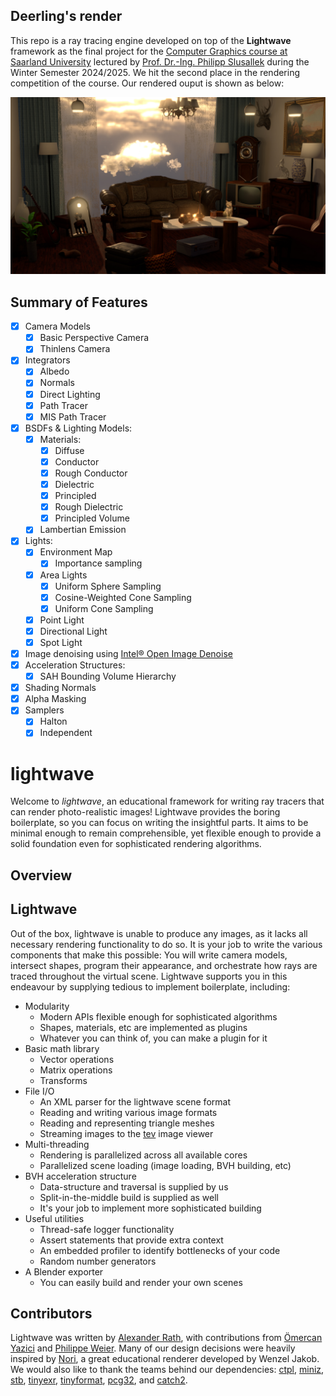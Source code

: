 ## Deerling's render
This repo is a ray tracing engine developed on top of the **Lightwave** framework as the final project for 
the [Computer Graphics course at Saarland University](https://graphics.cg.uni-saarland.de/) 
lectured by [Prof. Dr.-Ing. Philipp Slusallek](https://graphics.cg.uni-saarland.de/people/slusallek.html) during the Winter Semester 2024/2025. 
We hit the second place in the rendering competition of the course. Our rendered ouput is shown as below:  

![image](./tests/features/scene/room/export_xml/final_1k.jpeg)


## Summary of Features
- [x] Camera Models
  - [x] Basic Perspective Camera
  - [x] Thinlens Camera
- [x] Integrators
  - [x] Albedo
  - [x] Normals
  - [x] Direct Lighting
  - [x] Path Tracer
  - [x] MIS Path Tracer 
- [x] BSDFs & Lighting Models:
  - [x] Materials: 
    - [x] Diffuse
    - [x] Conductor
    - [x] Rough Conductor
    - [x] Dielectric
    - [x] Principled
    - [x] Rough Dielectric
    - [x] Principled Volume
  - [x] Lambertian Emission
- [x] Lights:
  - [x] Environment Map
    - [x] Importance sampling
  - [x] Area Lights
    - [x] Uniform Sphere Sampling
    - [x] Cosine-Weighted Cone Sampling
    - [x] Uniform Cone Sampling  
  - [x] Point Light
  - [x] Directional Light
  - [x] Spot Light
- [x] Image denoising using [Intel&reg; Open Image Denoise](https://www.openimagedenoise.org/)
- [x] Acceleration Structures:
  - [x] SAH Bounding Volume Hierarchy
- [x] Shading Normals
- [x] Alpha Masking
- [x] Samplers
  - [x] Halton
  - [x] Independent

# lightwave

Welcome to _lightwave_, an educational framework for writing ray tracers that can render photo-realistic images!
Lightwave provides the boring boilerplate, so you can focus on writing the insightful parts.
It aims to be minimal enough to remain comprehensible, yet flexible enough to provide a solid foundation even for sophisticated rendering algorithms.

<!-- ## Assignments
We want you to make this renderer truly your own. Our assignments provide ample opportunities to customize your renderer with features that you personally find interesting, and you are welcome to change each and every line of your renderer as you see fit, including all of its interfaces. The only **hard requirement** is that your renderer remains capable of reading our test scene files, and outputs the right images for those.

You are encouraged to publish your renderer (e.g., on Github) after the course ends, but during the course you are not allowed to share code with other groups. Copying code from other sources is equally prohibited, as blindly copying code defeats the purpose of this project:

We want you to have fun writing your very own ray tracer, producing renders that you can be proud of, and to learn and prepare you for the final exam! -->

## Overview


## Lightwave
Out of the box, lightwave is unable to produce any images, as it lacks all necessary rendering functionality to do so.
It is your job to write the various components that make this possible: You will write camera models, intersect shapes, program their appearance, and orchestrate how rays are traced throughout the virtual scene.
Lightwave supports you in this endeavour by supplying tedious to implement boilerplate, including:

* Modularity
  * Modern APIs flexible enough for sophisticated algorithms
  * Shapes, materials, etc are implemented as plugins
  * Whatever you can think of, you can make a plugin for it
* Basic math library
  * Vector operations
  * Matrix operations
  * Transforms
* File I/O
  * An XML parser for the lightwave scene format
  * Reading and writing various image formats
  * Reading and representing triangle meshes
  * Streaming images to the [tev](https://github.com/Tom94/tev) image viewer
* Multi-threading
  * Rendering is parallelized across all available cores
  * Parallelized scene loading (image loading, BVH building, etc)
* BVH acceleration structure
  * Data-structure and traversal is supplied by us
  * Split-in-the-middle build is supplied as well
  * It's your job to implement more sophisticated building
* Useful utilities
  * Thread-safe logger functionality
  * Assert statements that provide extra context
  * An embedded profiler to identify bottlenecks of your code
  * Random number generators
* A Blender exporter
  * You can easily build and render your own scenes

## Contributors
Lightwave was written by [Alexander Rath](https://graphics.cg.uni-saarland.de/people/rath.html), with contributions from [Ömercan Yazici](https://graphics.cg.uni-saarland.de/people/yazici.html) and [Philippe Weier](https://graphics.cg.uni-saarland.de/people/weier.html).
Many of our design decisions were heavily inspired by [Nori](https://wjakob.github.io/nori/), a great educational renderer developed by Wenzel Jakob.
We would also like to thank the teams behind our dependencies: [ctpl](https://github.com/vit-vit/CTPL), [miniz](https://github.com/richgel999/miniz), [stb](https://github.com/nothings/stb), [tinyexr](https://github.com/syoyo/tinyexr), [tinyformat](https://github.com/c42f/tinyformat), [pcg32](https://github.com/wjakob/pcg32), and [catch2](https://github.com/catchorg/Catch2).
